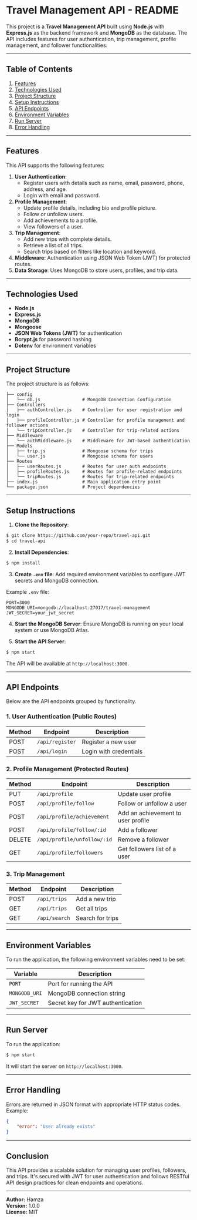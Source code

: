 # Travel Management API - README

This project is a **Travel Management API** built using **Node.js** with **Express.js** as the backend framework and **MongoDB** as the database. The API includes features for user authentication, trip management, profile management, and follower functionalities.

---

## Table of Contents
1. [Features](#features)
2. [Technologies Used](#technologies-used)
3. [Project Structure](#project-structure)
4. [Setup Instructions](#setup-instructions)
5. [API Endpoints](#api-endpoints)
6. [Environment Variables](#environment-variables)
7. [Run Server](#run-server)
8. [Error Handling](#error-handling)

---

## Features
This API supports the following features:
1. **User Authentication**:
   - Register users with details such as name, email, password, phone, address, and age.
   - Login with email and password.
2. **Profile Management**:
   - Update profile details, including bio and profile picture.
   - Follow or unfollow users.
   - Add achievements to a profile.
   - View followers of a user.
3. **Trip Management**:
   - Add new trips with complete details.
   - Retrieve a list of all trips.
   - Search trips based on filters like location and keyword.
4. **Middleware**: Authentication using JSON Web Token (JWT) for protected routes.
5. **Data Storage**: Uses MongoDB to store users, profiles, and trip data.

---

## Technologies Used
- **Node.js**
- **Express.js**
- **MongoDB**
- **Mongoose**
- **JSON Web Tokens (JWT)** for authentication
- **Bcrypt.js** for password hashing
- **Dotenv** for environment variables

---

## Project Structure

The project structure is as follows:
```
├── config
│   └── db.js                # MongoDB Connection Configuration
├── Controllers
│   ├── authController.js    # Controller for user registration and login
│   ├── profileController.js # Controller for profile management and follower actions
│   └── tripController.js    # Controller for trip-related actions
├── Middleware
│   └── authMiddleware.js    # Middleware for JWT-based authentication
├── Models
│   ├── trip.js              # Mongoose schema for trips
│   └── user.js              # Mongoose schema for users
├── Routes
│   ├── userRoutes.js        # Routes for user auth endpoints
│   ├── profileRoutes.js     # Routes for profile-related endpoints
│   └── tripRoutes.js        # Routes for trip-related endpoints
├── index.js                 # Main application entry point
└── package.json             # Project dependencies
```

---

## Setup Instructions

1. **Clone the Repository**:
```bash
$ git clone https://github.com/your-repo/travel-api.git
$ cd travel-api
```

2. **Install Dependencies**:
```bash
$ npm install
```

3. **Create `.env` file**: Add required environment variables to configure JWT secrets and MongoDB connection.

Example `.env` file:
```
PORT=3000
MONGODB_URI=mongodb://localhost:27017/travel-management
JWT_SECRET=your_jwt_secret
```

4. **Start the MongoDB Server**: Ensure MongoDB is running on your local system or use MongoDB Atlas.

5. **Start the API Server**:
```bash
$ npm start
```
The API will be available at `http://localhost:3000`.

---

## API Endpoints
Below are the API endpoints grouped by functionality.

### 1. **User Authentication** (Public Routes)
| Method | Endpoint       | Description           |
|--------|----------------|-----------------------|
| POST   | `/api/register`| Register a new user   |
| POST   | `/api/login`   | Login with credentials|

### 2. **Profile Management** (Protected Routes)
| Method | Endpoint                    | Description                       |
|--------|-----------------------------|-----------------------------------|
| PUT    | `/api/profile`              | Update user profile               |
| POST   | `/api/profile/follow`       | Follow or unfollow a user         |
| POST   | `/api/profile/achievement`  | Add an achievement to user profile|
| POST   | `/api/profile/follow/:id`   | Add a follower                    |
| DELETE | `/api/profile/unfollow/:id` | Remove a follower                 |
| GET    | `/api/profile/followers`    | Get followers list of a user      |

### 3. **Trip Management**
| Method | Endpoint            | Description                 |
|--------|---------------------|-----------------------------|
| POST   | `/api/trips`        | Add a new trip              |
| GET    | `/api/trips`        | Get all trips               |
| GET    | `/api/search`       | Search for trips            |

---

## Environment Variables
To run the application, the following environment variables need to be set:

| Variable      | Description                       |
|---------------|-----------------------------------|
| `PORT`        | Port for running the API          |
| `MONGODB_URI` | MongoDB connection string         |
| `JWT_SECRET`  | Secret key for JWT authentication |

---

## Run Server
To run the application:
```bash
$ npm start
```
It will start the server on `http://localhost:3000`.

---

## Error Handling
Errors are returned in JSON format with appropriate HTTP status codes. Example:

```json
{
    "error": "User already exists"
}
```

---

## Conclusion
This API provides a scalable solution for managing user profiles, followers, and trips. It's secured with JWT for user authentication and follows RESTful API design practices for clean endpoints and operations.

---

**Author:** Hamza  
**Version:** 1.0.0  
**License:** MIT

